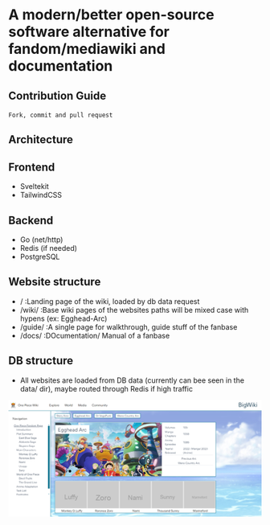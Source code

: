# A modern/better open-source software alternative for fandom/mediawiki and documentation

## Contribution Guide

    Fork, commit and pull request

## Architecture

## Frontend
- Sveltekit
- TailwindCSS

## Backend
- Go (net/http)
- Redis (if needed)
- PostgreSQL

## Website structure

- /         :Landing page of the wiki, loaded by db data request
- /wiki/    :Base wiki pages of the websites paths will be mixed case with hypens (ex: Egghead-Arc)
- /guide/   :A single page for walkthrough, guide stuff of the fanbase
- /docs/    :DOcumentation/ Manual of a fanbase

## DB structure

- All websites are loaded from DB data (currently can bee seen in the data/ dir), maybe routed through Redis if high traffic



![Wiki page](Readme/wiki-page.png)